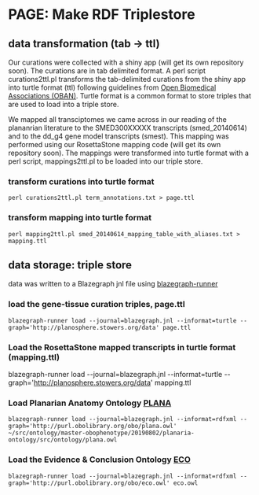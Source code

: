 # PAGE: Make RDF Triplestore

## data transformation (tab -> ttl)

Our curations were collected with a shiny app (will get its own repository soon). The curations are in tab delimited format. A perl script curations2ttl.pl transforms the tab-delimited curations from the shiny app into turtle format (ttl) following guidelines from [Open Biomedical Associations (OBAN)](https://github.com/EBISPOT/OBAN). Turtle format is a common format to store triples that are used to load into a triple store.

We mapped all transciptomes we came across in our reading of the plananrian literature to the SMED300XXXXX transcripts (smed_20140614) and to the dd_g4 gene model transcripts (smest). This mapping was performed using our RosettaStone mapping code (will get its own repository soon). The mappings were transformed into turtle format with a perl script, mappings2ttl.pl to be loaded into our triple store.

### transform curations into turtle format
```
perl curations2ttl.pl term_annotations.txt > page.ttl 
```

### transform mapping into turtle format
```
perl mapping2ttl.pl smed_20140614_mapping_table_with_aliases.txt > mapping.ttl 
```

## data storage: triple store
data was written to a Blazegraph jnl file using [blazegraph-runner](https://github.com/balhoff/blazegraph-runner)

### load the gene-tissue curation triples, page.ttl
```
blazegraph-runner load --journal=blazegraph.jnl --informat=turtle --graph='http://planosphere.stowers.org/data' page.ttl
```

### Load the RosettaStone mapped transcripts in turtle format (mapping.ttl)
blazegraph-runner load --journal=blazegraph.jnl --informat=turtle --graph='http://planosphere.stowers.org/data' mapping.ttl

### Load Planarian Anatomy Ontology [PLANA](https://www.ebi.ac.uk/ols/ontologies/plana)
```
blazegraph-runner load --journal=blazegraph.jnl --informat=rdfxml --graph='http://purl.obolibrary.org/obo/plana.owl' ~/src/ontology/master-obophenotype/20190802/planaria-ontology/src/ontology/plana.owl
```

### Load the Evidence & Conclusion Ontology [ECO](https://www.ebi.ac.uk/ols/ontologies/eco)
```
blazegraph-runner load --journal=blazegraph.jnl --informat=rdfxml --graph='http://purl.obolibrary.org/obo/eco.owl' eco.owl
```
